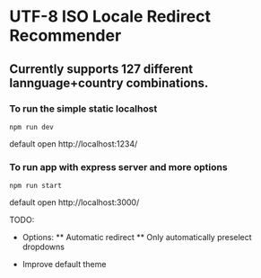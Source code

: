# UTF-8 ISO Locale Redirect Recommender

## Currently supports 127 different lannguage+country combinations.


### To run the simple static localhost
~~~
npm run dev
~~~

default open http://localhost:1234/

### To run app with express server and more options

~~~
npm run start
~~~

default open http://localhost:3000/

TODO:
* Options:
** Automatic redirect
** Only automatically preselect dropdowns

*  Improve default theme
